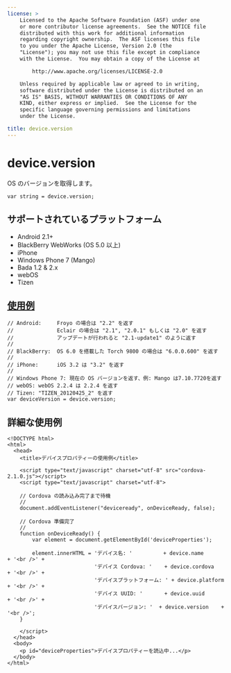 ```yaml
---
license: >
    Licensed to the Apache Software Foundation (ASF) under one
    or more contributor license agreements.  See the NOTICE file
    distributed with this work for additional information
    regarding copyright ownership.  The ASF licenses this file
    to you under the Apache License, Version 2.0 (the
    "License"); you may not use this file except in compliance
    with the License.  You may obtain a copy of the License at

        http://www.apache.org/licenses/LICENSE-2.0

    Unless required by applicable law or agreed to in writing,
    software distributed under the License is distributed on an
    "AS IS" BASIS, WITHOUT WARRANTIES OR CONDITIONS OF ANY
    KIND, either express or implied.  See the License for the
    specific language governing permissions and limitations
    under the License.

title: device.version
---
```


device.version
==============

OS のバージョンを取得します。

    var string = device.version;

サポートされているプラットフォーム
-------------------

- Android 2.1+
- BlackBerry WebWorks (OS 5.0 以上)
- iPhone
- Windows Phone 7 (Mango)
- Bada 1.2 & 2.x
- webOS
- Tizen

[使用例](../storage/storage.opendatabase.html)
-------------

    // Android:     Froyo の場合は "2.2" を返す
    //              Eclair の場合は "2.1", "2.0.1" もしくは "2.0" を返す
    //              アップデートが行われると "2.1-update1" のように返す
    //
    // BlackBerry:  OS 6.0 を搭載した Torch 9800 の場合は "6.0.0.600" を返す
    //
    // iPhone:      iOS 3.2 は "3.2" を返す
    //
    // Windows Phone 7: 現在の OS バージョンを返す、例: Mango は7.10.7720を返す
    // webOS: webOS 2.2.4 は 2.2.4 を返す
    // Tizen: "TIZEN_20120425_2" を返す
    var deviceVersion = device.version;

詳細な使用例
------------

    <!DOCTYPE html>
    <html>
      <head>
        <title>デバイスプロパティーの使用例</title>

        <script type="text/javascript" charset="utf-8" src="cordova-2.1.0.js"></script>
        <script type="text/javascript" charset="utf-8">

        // Cordova の読み込み完了まで待機
        //
        document.addEventListener("deviceready", onDeviceReady, false);

        // Cordova 準備完了
        //
        function onDeviceReady() {
            var element = document.getElementById('deviceProperties');

            element.innerHTML = 'デバイス名: '          + device.name       + '<br />' +
                                'デバイス Cordova: '    + device.cordova    + '<br />' +
                                'デバイスプラットフォーム: ' + device.platform + '<br />' +
                                'デバイス UUID: '       + device.uuid       + '<br />' +
                                'デバイスバージョン: '  + device.version    + '<br />';
        }

        </script>
      </head>
      <body>
        <p id="deviceProperties">デバイスプロパティーを読込中...</p>
      </body>
    </html>
